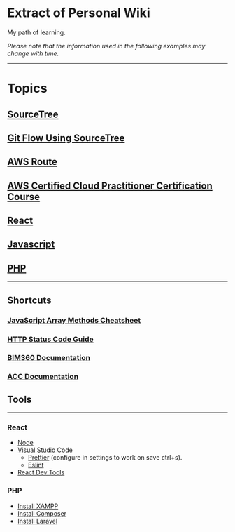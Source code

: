 # Extract of Personal Wiki

My path of learning.

_Please note that the information used in the following examples may change with time._

---

# Topics

## [SourceTree](docs/Sourcetree.md)

## [Git Flow Using SourceTree](docs/Gitflow.md)

## [AWS Route](https://d1.awsstatic.com/training-and-certification/docs/AWS_certification_paths.pdf)

## [AWS Certified Cloud Practitioner Certification Course](docs/Awscloudpracticioner.md)

## [React](docs/React.md)

## [Javascript](docs/Javascript.md)

## [PHP](docs/Php.md)

---

## Shortcuts

### [JavaScript Array Methods Cheatsheet](docs/Javascript.md#javascript-array-methods)

### [HTTP Status Code Guide](docs/Http_status_code_guide.md)

### [BIM360 Documentation](https://aps.autodesk.com/en/docs/bim360/v1/overview/introduction/)

### [ACC Documentation](https://aps.autodesk.com/en/docs/acc/v1/overview/introduction/)

## Tools

---

### React

- [Node](https://nodejs.org/)
- [Visual Studio Code](https://code.visualstudio.com/)
  - [Prettier](https://marketplace.visualstudio.com/items?itemName=esbenp.prettier-vscode) (configure in settings to work on save ctrl+s).
  - [Eslint](https://marketplace.visualstudio.com/items?itemName=dbaeumer.vscode-eslint)
- [React Dev Tools](https://react.dev/learn/react-developer-tools)

### PHP

- [Install XAMPP](docs/Php.md#install-xampp)
- [Install Composer](docs/Php.md#install-composer)
- [Install Laravel](docs/Php.md#install-laravel)
